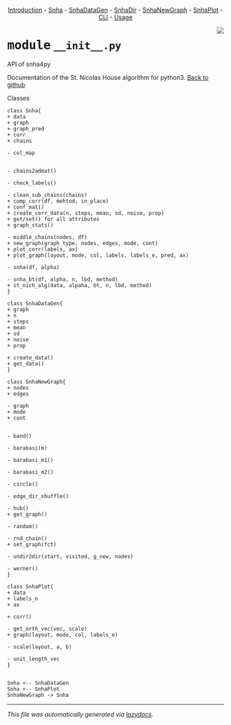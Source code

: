 <center>

[Introduction](docs/__init__.md) -
[Snha](docs/Snha.md) -
[SnhaDataGen](docs/SnhaDataGen.md) -
[SnhaDir](docs/SnhaDir.md) -
[SnhaNewGraph](docs/SnhaNewGraph.md) -
[SnhaPlot](docs/SnhaPlot.md) -
[CLI](docs/__main__.md) -
[Usage](../snha4py/README.md) 

</center>

<!-- markdownlint-disable -->

<a href="../snha4py/__init__.py#L0"><img align="right" style="float:right;" src="https://img.shields.io/badge/-source-cccccc?style=flat-square"></a>

# <kbd>module</kbd> `__init__.py`
API of snha4py 

Documentation of the St. Nicolas House algorithm for python3.  [Back to github](https://github.com/thake93/snha4py/) 

Classes 

```{.kroki echo=false dia=plantuml}
class Snha{
+ data
+ graph
+ graph_pred
+ corr
+ chains

- col_map


- chains2admat()

- check_labels()

- clean_sub_chains(chains)
+ comp_corr(df, mehtod, in_place)
+ conf_mat()
+ create_corr_data(n, steps, mean, sd, noise, prop)
+ get/set() for all attributes
+ graph_stats()

- middle_chains(nodes, df)
+ new_graph(graph_type, nodes, edges, mode, cont)
+ plot_corr(labels, ax)
+ plot_graph(layout, mode, col, labels, labels_e, pred, ax)

- snha(df, alpha)

- snha_bt(df, alpha, n, lbd, method)
+ st_nich_alg(data, alpaha, bt, n, lbd, method)
}

class SnhaDataGen{
+ graph
+ n
+ steps
+ mean
+ sd
+ noise
+ prop
 
+ create_data()
+ get_data()
}

class SnhaNewGraph{
+ nodes
+ edges

- graph
+ mode
+ cont


- band()

- barabasi(m)

- barabasi_m1()

- barabasi_m2()

- circle()

- edge_dir_shuffle()

- hub()
+ get_graph()

- random()

- rnd_chain()
+ set_graph(fct)

- undir2dir(start, visited, g_new, nodes)

- werner()
}

class SnhaPlot{
+ data
+ labels_n
+ ax

+ corr()

- get_orth_vec(vec, scale)
+ graph(layout, mode, col, labels_e)

- scale(layout, a, b)

- unit_length_vec
}


Snha <-- SnhaDataGen
Snha <-- SnhaPlot
SnhaNewGraph -> Snha
``` 





---

_This file was automatically generated via [lazydocs](https://github.com/ml-tooling/lazydocs)._
